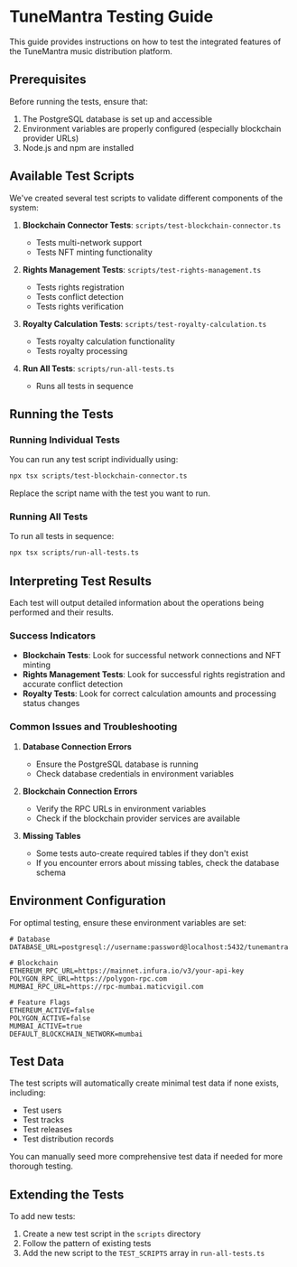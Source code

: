 # TuneMantra Testing Guide

This guide provides instructions on how to test the integrated features of the TuneMantra music distribution platform.

## Prerequisites

Before running the tests, ensure that:

1. The PostgreSQL database is set up and accessible
2. Environment variables are properly configured (especially blockchain provider URLs)
3. Node.js and npm are installed

## Available Test Scripts

We've created several test scripts to validate different components of the system:

1. **Blockchain Connector Tests**: `scripts/test-blockchain-connector.ts`
   - Tests multi-network support
   - Tests NFT minting functionality

2. **Rights Management Tests**: `scripts/test-rights-management.ts`
   - Tests rights registration
   - Tests conflict detection
   - Tests rights verification

3. **Royalty Calculation Tests**: `scripts/test-royalty-calculation.ts`
   - Tests royalty calculation functionality
   - Tests royalty processing

4. **Run All Tests**: `scripts/run-all-tests.ts`
   - Runs all tests in sequence

## Running the Tests

### Running Individual Tests

You can run any test script individually using:

```bash
npx tsx scripts/test-blockchain-connector.ts
```

Replace the script name with the test you want to run.

### Running All Tests

To run all tests in sequence:

```bash
npx tsx scripts/run-all-tests.ts
```

## Interpreting Test Results

Each test will output detailed information about the operations being performed and their results.

### Success Indicators

- **Blockchain Tests**: Look for successful network connections and NFT minting
- **Rights Management Tests**: Look for successful rights registration and accurate conflict detection
- **Royalty Tests**: Look for correct calculation amounts and processing status changes

### Common Issues and Troubleshooting

1. **Database Connection Errors**
   - Ensure the PostgreSQL database is running
   - Check database credentials in environment variables

2. **Blockchain Connection Errors**
   - Verify the RPC URLs in environment variables
   - Check if the blockchain provider services are available

3. **Missing Tables**
   - Some tests auto-create required tables if they don't exist
   - If you encounter errors about missing tables, check the database schema

## Environment Configuration

For optimal testing, ensure these environment variables are set:

```
# Database
DATABASE_URL=postgresql://username:password@localhost:5432/tunemantra

# Blockchain
ETHEREUM_RPC_URL=https://mainnet.infura.io/v3/your-api-key
POLYGON_RPC_URL=https://polygon-rpc.com
MUMBAI_RPC_URL=https://rpc-mumbai.maticvigil.com

# Feature Flags
ETHEREUM_ACTIVE=false
POLYGON_ACTIVE=false
MUMBAI_ACTIVE=true
DEFAULT_BLOCKCHAIN_NETWORK=mumbai
```

## Test Data

The test scripts will automatically create minimal test data if none exists, including:
- Test users
- Test tracks
- Test releases
- Test distribution records

You can manually seed more comprehensive test data if needed for more thorough testing.

## Extending the Tests

To add new tests:

1. Create a new test script in the `scripts` directory
2. Follow the pattern of existing tests
3. Add the new script to the `TEST_SCRIPTS` array in `run-all-tests.ts`
